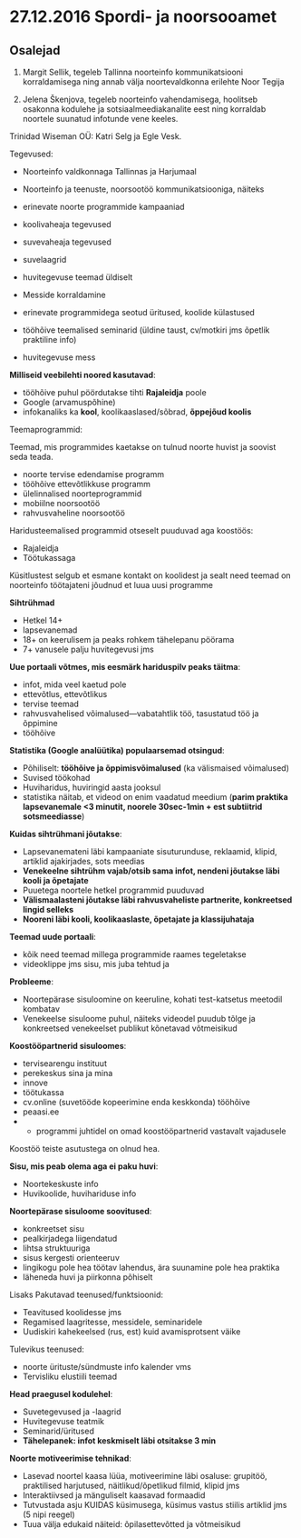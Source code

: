 
# 27.12.2016 Spordi- ja noorsooamet

## Osalejad

1. Margit Sellik, tegeleb Tallinna noorteinfo kommunikatsiooni korraldamisega ning annab välja noortevaldkonna erilehte Noor Tegija

2. Jelena Škenjova, tegeleb noorteinfo vahendamisega, hoolitseb osakonna kodulehe ja sotsiaalmeediakanalite eest ning korraldab noortele suunatud infotunde vene keeles.

Trinidad Wiseman OÜ: Katri Selg ja Egle Vesk.

Tegevused:
* Noorteinfo valdkonnaga Tallinnas ja Harjumaal
 *	Noorteinfo ja teenuste, noorsootöö kommunikatsiooniga, näiteks
 *	erinevate noorte programmide kampaaniad
 *	koolivaheaja tegevused
 *	suvevaheaja tegevused
 *	suvelaagrid
 *	huvitegevuse teemad üldiselt

* Messide korraldamine
 *	erinevate programmidega seotud üritused, koolide külastused
 *	tööhõive teemalised seminarid (üldine taust, cv/motkiri jms õpetlik praktiline info)
 *  huvitegevuse mess


**Milliseid veebilehti noored kasutavad**:

* tööhõive puhul pöördutakse tihti **Rajaleidja** poole
* Google (arvamuspõhine)
* infokanaliks ka **kool**, koolikaaslased/sõbrad, **õppejõud koolis**

Teemaprogrammid: 

Teemad, mis programmides kaetakse on tulnud noorte huvist ja soovist seda teada.
 * noorte tervise edendamise programm
 * tööhõive ettevõtlikkuse programm
 * ülelinnalised noorteprogrammid
 * mobiilne noorsootöö 
 * rahvusvaheline noorsootöö 

Haridusteemalised programmid otseselt puuduvad aga koostöös:
* Rajaleidja
* Töötukassaga


Küsitlustest selgub et esmane kontakt on koolidest ja sealt need teemad on noorteinfo töötajateni jõudnud et luua uusi programme

**Sihtrühmad**

* Hetkel 14+
* lapsevanemad
* 18+ on keerulisem ja peaks rohkem tähelepanu pöörama
* 7+ vanusele palju huvitegevusi jms

**Uue portaali võtmes, mis eesmärk hariduspilv peaks täitma**:

*	infot, mida veel kaetud pole 
* ettevõtlus, ettevõtlikus
*	tervise teemad
* rahvusvahelised võimalused—vabatahtlik töö, tasustatud töö ja õppimine
* tööhõive

**Statistika (Google analüütika) populaarsemad otsingud**:

* Põhiliselt: **tööhõive ja õppimisvõimalused** (ka välismaised võimalused)
*	Suvised töökohad
*	Huviharidus, huviringid aasta jooksul
* statistika näitab, et videod on enim vaadatud meedium (**parim praktika lapsevanemale <3 minutit, noorele 30sec-1min + est subtiitrid sotsmeediasse**) 

**Kuidas sihtrühmani jõutakse**:

*	Lapsevanemateni läbi kampaaniate sisuturunduse, reklaamid, klipid, artiklid ajakirjades, sots meedias 
*	**Venekeelne sihtrühm vajab/otsib sama infot, nendeni jõutakse läbi kooli ja õpetajate**
*	Puuetega noortele hetkel programmid puuduvad 
*	**Välismaalasteni jõutakse läbi rahvusvaheliste partnerite, konkreetsed lingid selleks**
*	**Nooreni läbi kooli, koolikaaslaste, õpetajate ja klassijuhataja**


**Teemad uude portaali**:

*	kõik need teemad millega programmide raames tegeletakse
*	videoklippe jms sisu, mis juba tehtud ja 

**Probleeme**:

* Noortepärase sisuloomine on keeruline, kohati test-katsetus meetodil kombatav
* Venekeelse sisuloome puhul, näiteks videodel puudub tõlge ja konkreetsed venekeelset publikut kõnetavad võtmeisikud

**Koostööpartnerid sisuloomes**:

* tervisearengu instituut
* perekeskus sina ja mina
* innove
* töötukassa
* cv.online (suvetööde kopeerimine enda keskkonda) tööhõive
* peaasi.ee
* + programmi juhtidel on omad koostööpartnerid vastavalt vajadusele

Koostöö teiste asutustega on olnud hea.

**Sisu, mis peab olema aga ei paku huvi**:
* Noortekeskuste info
* Huvikoolide, huvihariduse info

**Noortepärase sisuloome soovitused**: 

* konkreetset sisu
* pealkirjadega liigendatud
* lihtsa struktuuriga
* sisus kergesti orienteeruv 
* lingikogu pole hea töötav lahendus, ära suunamine pole hea praktika
* läheneda huvi ja piirkonna põhiselt

Lisaks
Pakutavad teenused/funktsioonid:
* Teavitused koolidesse jms
* Regamised laagritesse, messidele, seminaridele
* Uudiskiri kahekeelsed (rus, est) kuid avamisprotsent väike

Tulevikus teenused:
* noorte ürituste/sündmuste info kalender vms 
* Tervisliku elustiili teemad

**Head praegusel kodulehel**:

* Suvetegevused ja -laagrid
* Huvitegevuse teatmik
* Seminarid/üritused
* **Tähelepanek: infot keskmiselt läbi otsitakse 3 min**

**Noorte motiveerimise tehnikad**:

* Lasevad noortel kaasa lüüa, motiveerimine läbi osaluse: grupitöö, praktilised harjutused, näitlikud/õpetlikud filmid, klipid jms
* Interaktiivsed ja mänguliselt kaasavad formaadid
* Tutvustada asju KUIDAS küsimusega, küsimus vastus stiilis artiklid jms (5 nipi reegel) 
* Tuua välja edukaid näiteid: õpilasettevõtted ja võtmeisikud


